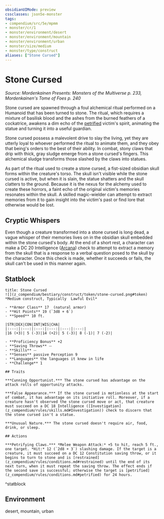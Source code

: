 ```yaml
---
obsidianUIMode: preview
cssclasses: json5e-monster
tags:
- compendium/src/5e/mpmm
- monster/cr/1
- monster/environment/desert
- monster/environment/mountain
- monster/environment/urban
- monster/size/medium
- monster/type/construct
aliases: ["Stone Cursed"]
---
```

# Stone Cursed
*Source: Mordenkainen Presents: Monsters of the Multiverse p. 233, Mordenkainen's Tome of Foes p. 240*  

Stone cursed are spawned through a foul alchemical ritual performed on a Humanoid that has been turned to stone. The ritual, which requires a mixture of basilisk blood and the ashes from the burned feathers of a cockatrice, awakens a dim echo of the [petrified](z_compendium/rules/conditions.md#petrified) victim's spirit, animating the statue and turning it into a useful guardian.

Stone cursed possess a malevolent drive to slay the living, yet they are utterly loyal to whoever performed the ritual to animate them, and they obey that being's orders to the best of their ability. In combat, stony claws that drip with thick, gray sludge emerge from a stone cursed's fingers. This alchemical sludge transforms those slashed by the claws into statues.

As part of the ritual used to create a stone cursed, a fist-sized obsidian skull forms within the creature's torso. The skull isn't visible while the stone cursed is active, but when it is slain, the statue shatters and the skull clatters to the ground. Because it is the nexus for the alchemy used to create these horrors, a faint echo of the original victim's memories resonates within the skull. A skilled magic-wielder can attempt to extract memories from it to gain insight into the victim's past or find lore that otherwise would be lost.

## Cryptic Whispers

Even though a creature transformed into a stone cursed is long dead, a vague whisper of their memories lives on in the obsidian skull embedded within the stone cursed's body. At the end of a short rest, a character can make a DC 20 Intelligence ([Arcana](z_compendium/rules/skills.md#Arcana)) check to attempt to extract a memory from the skull that is a response to a verbal question posed to the skull by the character. Once this check is made, whether it succeeds or fails, the skull can't be used in this manner again.

## Statblock

```ad-statblock
title: Stone Cursed
![](z_compendium/bestiary/construct/token/stone-cursed.png#token)
*Medium construct, Typically  Lawful Evil*

- **Armor Class** 17  (natural armor)
- **Hit Points** 19 (`3d8 + 6`)
- **Speed** 10 ft.

|STR|DEX|CON|INT|WIS|CHA|
|:---:|:---:|:---:|:---:|:---:|:---:|
|16 (+3)| 5 (-3)|14 (+2)| 5 (-3)| 8 (-1)| 7 (-2)|

- **Proficiency Bonus** +2
- **Saving Throws** ⏤
- **Skills** ⏤
- **Senses** passive Perception 9
- **Languages** the languages it knew in life
- **Challenge** 1

## Traits

***Cunning Opportunist.*** The stone cursed has advantage on the attack rolls of opportunity attacks.

***False Appearance.*** If the stone cursed is motionless at the start of combat, it has advantage on its initiative roll. Moreover, if a creature hasn't observed the stone cursed move or act, that creature must succeed on a DC 18 Intelligence ([Investigation](z_compendium/rules/skills.md#Investigation)) check to discern that the stone cursed isn't a statue.

***Unusual Nature.*** The stone cursed doesn't require air, food, drink, or sleep.

## Actions

***Petrifying Claws.*** *Melee Weapon Attack:* +5 to hit, reach 5 ft., one target. *Hit:* 12 (`2d8 + 3`) slashing damage. If the target is a creature, it must succeed on a DC 12 Constitution saving throw, or it begins to turn to stone and is [restrained](z_compendium/rules/conditions.md#restrained) until the end of its next turn, when it must repeat the saving throw. The effect ends if the second save is successful; otherwise the target is [petrified](z_compendium/rules/conditions.md#petrified) for 24 hours.
```
^statblock

## Environment

desert, mountain, urban